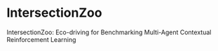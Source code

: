 # IntersectionZoo
IntersectionZoo: Eco-driving for Benchmarking Multi-Agent Contextual Reinforcement Learning
